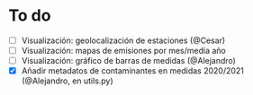 # To do

- [ ] Visualización: geolocalización de estaciones (@Cesar)
- [ ] Visualización: mapas de emisiones por mes/media año
- [ ] Visualización: gráfico de barras de medidas (@Alejandro)
- [X] Añadir metadatos de contaminantes en medidas 2020/2021 (@Alejandro, en utils.py)
